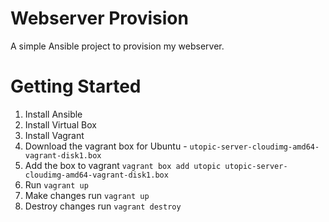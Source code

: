 Webserver Provision
===================
A simple Ansible project to provision my webserver.

Getting Started
===============
1. Install Ansible
2. Install Virtual Box
3. Install Vagrant
4. Download the vagrant box for Ubuntu - `utopic-server-cloudimg-amd64-vagrant-disk1.box`
5. Add the box to vagrant `vagrant box add utopic utopic-server-cloudimg-amd64-vagrant-disk1.box`
6. Run `vagrant up`
7. Make changes run `vagrant up`
8. Destroy changes run `vagrant destroy`